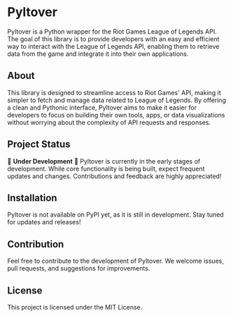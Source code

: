 # Pyltover

Pyltover is a Python wrapper for the Riot Games League of Legends API. The goal of this library is to provide developers with an easy and efficient way to interact with the League of Legends API, enabling them to retrieve data from the game and integrate it into their own applications.

## About

This library is designed to streamline access to Riot Games' API, making it simpler to fetch and manage data related to League of Legends. By offering a clean and Pythonic interface, Pyltover aims to make it easier for developers to focus on building their own tools, apps, or data visualizations without worrying about the complexity of API requests and responses.

## Project Status

🚧 **Under Development** 🚧
Pyltover is currently in the early stages of development. While core functionality is being built, expect frequent updates and changes. Contributions and feedback are highly appreciated!

## Installation

Pyltover is not available on PyPI yet, as it is still in development. Stay tuned for updates and releases!

## Contribution

Feel free to contribute to the development of Pyltover. We welcome issues, pull requests, and suggestions for improvements.

## License

This project is licensed under the MIT License.

